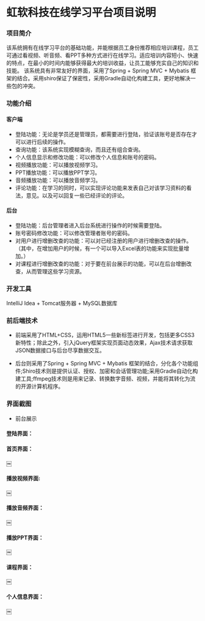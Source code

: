# 虹软科技在线学习平台项目说明

### 项目简介

该系统拥有在线学习平台的基础功能，并能根据员工身份推荐相应培训课程，员工可通过看视频、听音频、看PPT多种方式进行在线学习。适应培训内容短小、快速的特点，在最小的时间内能够获得最大的培训收益，让员工能够充实自己的知识和技能。
该系统具有非常友好的界面，采用了Spring + Spring MVC + Mybatis 框架的结合。采用shiro保证了保密性，采用Gradle自动化构建工具，更好地解决一些包的冲突。

### 功能介绍
#### 客户端
* 登陆功能：无论是学员还是管理员，都需要进行登陆，验证该账号是否存在才可以进行后续的操作。
* 查询功能：该系统实现模糊查询，而且还有组合查询。
* 个人信息显示和修改功能：可以修改个人信息和账号的密码。
* 视频播放功能：可以播放视频学习。
* PPT播放功能：可以播放PPT学习。
* 音频播放功能：可以播放音频学习。
* 评论功能：在学习的同时，可以实现评论功能来发表自己对该学习资料的看法，意见。以及可以回复一些已经评论的评论。
#### 后台
* 登陆功能：后台管理者进入后台系统进行操作的时候需要登陆。
* 账号密码修改功能：可以修改管理者账号的密码。
* 对用户进行增删改查的功能：可以对已经注册的用户进行增删改查的操作。（其中，在增加用户的时候，有一个可以导入Excel表的功能来实现批量增加。）
* 对课程进行增删改查的功能：对于要在前台展示的功能，可以在后台增删改查，从而管理这些学习资源。

### 开发工具
IntelliJ Idea + Tomcat服务器 + MySQL数据库

### 前后端技术

* 前端采用了HTML+CSS，运用HTML5一些新标签进行开发，包括更多CSS3新特性；除此之外，引入jQuery框架实现页面动态效果，Ajax技术请求获取JSON数据接口与后台尽享数据交互。
 
* 后台则采用了Spring + Spring MVC + Mybatis 框架的结合，分化各个功能组件;Shiro技术则是提供认证、授权、加密和会话管理功能;采用Gradle自动化构建工具;ffmpeg技术则是用来记录、转换数字音频、视频，并能将其转化为流的开源计算机程序。

### 界面截图
* 前台展示
#### 登陆界面：

#### 首页界面：
￼

#### 播放视频界面:
￼


#### 播放音频界面：
￼
#### 播放PPT界面：
￼
#### 课程界面：
￼

#### 个人信息界面：




￼
